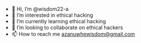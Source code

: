 - 👋 Hi, I’m @wisdom22-a
- 👀 I’m interested in ethical hacking
- 🌱 I’m currently learning ethical hacking
- 💞️ I’m looking to collaborate on ethical hackers
- 📫 How to reach me azanuwhewisdom@gmail.com

<!---
wisdom22-a/wisdom22-a is a ✨ special ✨ repository because its `README.md` (this file) appears on your GitHub profile.
You can click the Preview link to take a look at your changes.
--->
